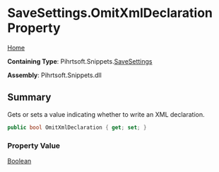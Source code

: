 # SaveSettings\.OmitXmlDeclaration Property

[Home](../../../../README.md)

**Containing Type**: Pihrtsoft\.Snippets\.[SaveSettings](../README.md)

**Assembly**: Pihrtsoft\.Snippets\.dll

## Summary

Gets or sets a value indicating whether to write an XML declaration\.

```csharp
public bool OmitXmlDeclaration { get; set; }
```

### Property Value

[Boolean](https://docs.microsoft.com/en-us/dotnet/api/system.boolean)


